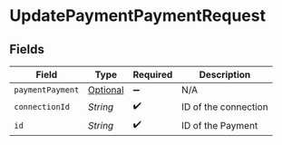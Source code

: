 # UpdatePaymentPaymentRequest


## Fields

| Field                                                             | Type                                                              | Required                                                          | Description                                                       |
| ----------------------------------------------------------------- | ----------------------------------------------------------------- | ----------------------------------------------------------------- | ----------------------------------------------------------------- |
| `paymentPayment`                                                  | [Optional<PaymentPayment>](../../models/shared/PaymentPayment.md) | :heavy_minus_sign:                                                | N/A                                                               |
| `connectionId`                                                    | *String*                                                          | :heavy_check_mark:                                                | ID of the connection                                              |
| `id`                                                              | *String*                                                          | :heavy_check_mark:                                                | ID of the Payment                                                 |